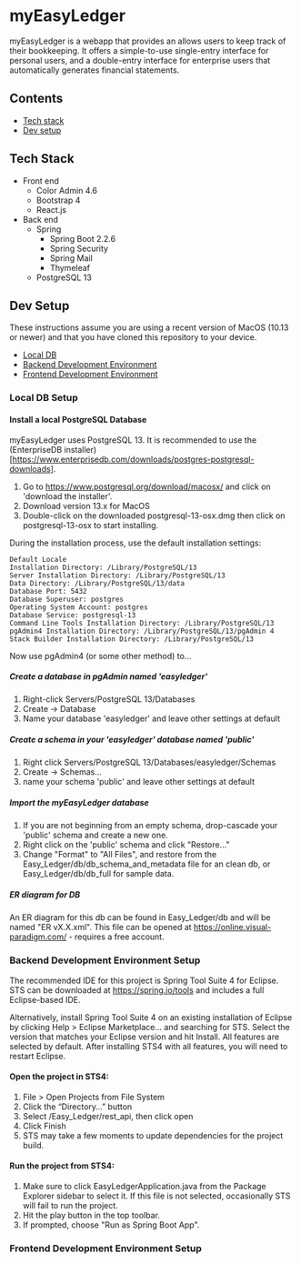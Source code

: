 # myEasyLedger

myEasyLedger is a webapp that provides an allows users to keep track of their bookkeeping. It offers a simple-to-use single-entry interface for personal users, and a double-entry interface for enterprise users that automatically generates financial statements.

## Contents
- [Tech stack](#tech-stack)
- [Dev setup](#dev-setup)

## Tech Stack
- Front end
    - Color Admin 4.6
    - Bootstrap 4
    - React.js
- Back end
    - Spring
        - Spring Boot 2.2.6
        - Spring Security
        - Spring Mail
        - Thymeleaf
    - PostgreSQL 13

## Dev Setup
These instructions assume you are using a recent version of MacOS (10.13 or newer) and that you have cloned this repository to your device.
- [Local DB](#local-db-setup)
- [Backend Development Environment](backend-development-environment-setup)
- [Frontend Development Environment](frontend-development-environment-setup)

### Local DB Setup
#### Install a local PostgreSQL Database
myEasyLedger uses PostgreSQL 13. It is recommended to use the (EnterpriseDB installer)[https://www.enterprisedb.com/downloads/postgres-postgresql-downloads].
1. Go to https://www.postgresql.org/download/macosx/ and click on 'download the installer'.
2. Download version 13.x for MacOS
3. Double-click on the downloaded postgresql-13-osx.dmg then click on postgresql-13-osx to start installing.

During the installation process, use the default installation settings: 
```
Default Locale
Installation Directory: /Library/PostgreSQL/13
Server Installation Directory: /Library/PostgreSQL/13
Data Directory: /Library/PostgreSQL/13/data
Database Port: 5432
Database Superuser: postgres
Operating System Account: postgres
Database Service: postgresql-13
Command Line Tools Installation Directory: /Library/PostgreSQL/13
pgAdmin4 Installation Directory: /Library/PostgreSQL/13/pgAdmin 4
Stack Builder Installation Directory: /Library/PostgreSQL/13
```

Now use pgAdmin4 (or some other method) to...

##### Create a database in pgAdmin named 'easyledger'
1. Right-click Servers/PostgreSQL 13/Databases
2. Create -> Database
3. Name your database 'easyledger' and leave other settings at default

##### Create a schema in your 'easyledger' database named 'public'
1. Right click Servers/PostgreSQL 13/Databases/easyledger/Schemas
2. Create -> Schemas...
3. name your schema 'public' and leave other settings at default

##### Import the myEasyLedger database
1. If you are not beginning from an empty schema, drop-cascade your 'public' schema and create a new one.
2. Right click on the 'public' schema and click "Restore..."
3. Change "Format" to "All Files", and restore from the Easy_Ledger/db/db_schema_and_metadata file for an clean db, or Easy_Ledger/db/db_full for sample data.

##### ER diagram for DB
An ER diagram for this db can be found in Easy_Ledger/db and will be named "ER vX.X.xml". This file can be opened at https://online.visual-paradigm.com/ - requires a free account.

### Backend Development Environment Setup
The recommended IDE for this project is Spring Tool Suite 4 for Eclipse. STS can be downloaded at https://spring.io/tools and includes a full Eclipse-based IDE.

Alternatively, install Spring Tool Suite 4 on an existing installation of Eclipse by clicking Help > Eclipse Marketplace... and searching for STS. Select the version that matches your Eclipse version and hit Install. All features are selected by default. After installing STS4 with all features, you will need to restart Eclipse.

#### Open the project in STS4:
1. File > Open Projects from File System
2. Click the “Directory…” button
3. Select /Easy_Ledger/rest_api, then click open
4. Click Finish
5. STS may take a few moments to update dependencies for the project build.

#### Run the project from STS4:
1. Make sure to click EasyLedgerApplication.java from the Package Explorer sidebar to select it. If this file is not selected, occasionally STS will fail to run the project.
2. Hit the play button in the top toolbar.
3. If prompted, choose "Run as Spring Boot App".

### Frontend Development Environment Setup
